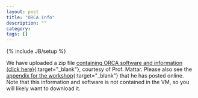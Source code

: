 ```yaml
---
layout: post
title: "ORCA info"
description: ""
category: 
tags: []
---
```

{% include JB/setup %}

We have uploaded a zip file [containing ORCA software and information (click here)](https://cornell.box.com/shared/static/h51z9sb9rqpzgouf0qqp3xqwnwcyxsq5.zip){:target="_blank"}, courtesy of Prof. Mattar.
Please also see the [appendix for the workshop]({{site.url}}/assets/Mattar_ACERT_Workshop2015_Appendix){:target="_blank"} that he has posted online.
Note that this information and software is not contained in the VM, so you will likely want to download it.
